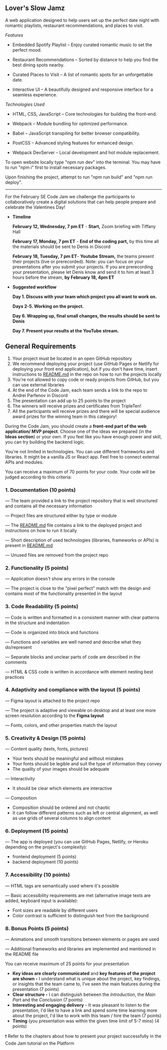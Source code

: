 ## Lover's Slow Jamz

A web application designed to help users set up the perfect date night with romantic playlists, restaurant recommendations, and places to visit.

_Features_

* Embedded Spotify Playlist – Enjoy curated romantic music to set the perfect mood.

* Restaurant Recommendations – Sorted by distance to help you find the best dining spots nearby.

* Curated Places to Visit – A list of romantic spots for an unforgettable date.

* Interactive UI – A beautifully designed and responsive interface for a seamless experience.

_Technologies Used_

* HTML, CSS, JavaScript – Core technologies for building the front-end.

* Webpack – Module bundling for optimized performance.

* Babel – JavaScript transpiling for better browser compatibility.

* PostCSS – Advanced styling features for enhanced design.

* Webpack DevServer – Local development and hot module replacement.


To open website locally type "npm run dev" into the terminal.
You may have to run "npm i" first to install necessary packages.

Upon finishing the project, attempt to run "npm run build" and "npm run deploy".

*********

For the February SE Code Jam we challenge the participants to collaboratively create a digital solutions that can help people prepare and celebrate the Valentines Day! 

- **Timeline**
    
    **February 12, Wednesday, 7 pm ET** - **Start,** Zoom briefing with Tiffany Hall
    
    **February 17, Monday, 7 pm ET** - **End of the coding part,** by this time all the materials should be sent to Denis in Discord
    
    **February 18, Tuesday, 7 pm ET**- **Youtube Stream,** the teams present their projects (live or prerecorded). 
    Note: you can focus on your presentations after you submit your projects. If you are prerecording your presentation, please let Denis know and send it to him at least 3 hours before the stream, **by February 18, 4pm ET**
    
- **Suggested workflow**
    
    **Day 1. Discuss with your team which project you all want to work on.**
    
    **Days 2-5. Working on the project.**
    
    **Day 6. Wrapping up, final small changes, the results should be sent to Denis**
    
    **Day 7. Present your results at the YouTube stream.**

## General Requirements

1. Your project must be located in an open GitHub repository
2. We recommend deploying your project (use GitHub Pages or Netlify for deploying your front end application), but if you don't have time, insert instructions to [README.md](http://readme.md) in the repo on how to run the projects locally
3. You're not allowed to copy code or ready projects from GitHub, but you can use external libraries
4. At the end of the Code Jam, each team sends a link to the repo to Andrei Parfenov in Discord
5. The presentation can add up to 25 points to the project
6. The winners will receive prizes and certificates from TripleTen!
7. All the participants will receive prizes and there will be special audience award prizes for the winning team in this category!

During the Code Jam, you should create a **front-end part of the web application/ MVP project**. Choose one of the ideas we prepared (in the **Ideas section**) or your own. If you feel like you have enough power and skill, you can try building the backend logic. 

You're not limited in technologies. You can use different frameworks and libraries. It might be a vanilla JS or React app. Feel free to connect external APIs and modules.

You can receive a maximum of 70 points for your code. Your code will be judged according to this criteria: 

### 1. Documentation (10 points)

— The team provided a link to the project repository that is well structured and contains all the necessary information

— Project files are structured either by type or module 

— The [README.md](http://readme.md) file contains a link to the deployed project and instructions on how to run it locally

— Short description of used technologies (libraries, frameworks or APIs) is present in [README.md](http://readme.md)

— Unused files are removed from the project repo 

### 2. Functionality (5 points)

— Application doesn't show any errors in the console

— The project is close to the "pixel perfect" match with the design and contains most of the functionality presented in the layout

### 3. Code Readability (5 points)

— Code is written and formatted in a consistent manner with clear patterns in the structure and indentation

— Code is organized into block and functions

— Functions and variables are well named and describe what they do/represent

— Separate blocks and unclear parts of code are described in the comments

— HTML & CSS code is written in accordance with element nesting best practices 

### 4. Adaptivity and compliance with the layout (5 points)

— Figma layout is attached to the project repo

— The project is adaptive and viewable on desktop and at least one more screen resolution according to the **Figma layout**

— Fonts, colors, and other properties match the layout

### 5. Creativity & Design (15 points)

— Content quality (texts, fonts, pictures) 

- Your texts should be meaningful and without mistakes
- Your fonts should be legible and suit the type of information they convey
- The quality of your images should be adequate

— Interactivity 

- It should be clear which elements are interactive

— Composition 

- Composition should be ordered and not chaotic
- It can follow different patterns such as left or central alignment, as well as use grids of several columns to align content

### 6. Deployment (15 points)

— The app is deployed (you can use GitHub Pages, Netlify, or Heroku depending on the project's complexity): 

- frontend deployment (5 points)
- backend deployment (10 points)

### 7. Accessibility (10 points)

— HTML tags are semantically used where it's possible

— Basic accessibility requirements are met (alternative image texts are added, keyboard input is available): 

- Font sizes are readable by different users
- Color contrast is sufficient to distinguish text from the background

### 8. Bonus Points (5 points)

— Animations and smooth transitions between elements or pages are used

— Additional frameworks and libraries are implemented and mentioned in the README file

You can receive maximum of 25 points for your presentation

- **Key ideas are clearly communicated** and **key features of the project are shown -** I understand what is unique about the project, key findings, or insights that the team came to, I've seen the main features during the presentation (7 points)
- **Clear structure -** I can distinguish between the *Introduction*, the *Main Part* and the *Conclusion* (7 points)
- **Interesting and engaging delivery** - It was pleasant to listen to the presentation, I'd like to have a link and spend some time learning more about the project, I'd like to work with this team / hire the team (7 points)
- **Timing** (you presentation was within the given time limit of 5-7 mins) (4 points)

❗️ Refer to the chapters about how to present your project successfully in the Code Jam tutorial on the Platform

